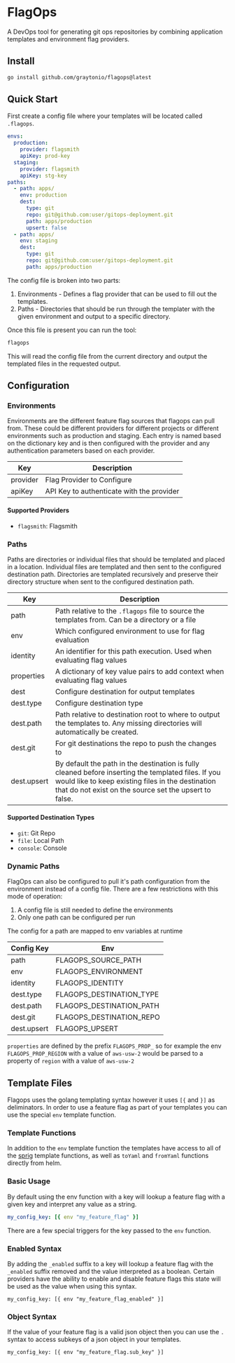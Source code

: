 # FlagOps

A DevOps tool for generating git ops repositories by combining application templates and environment flag providers.

## Install

```bash
go install github.com/graytonio/flagops@latest
```

## Quick Start

First create a config file where your templates will be located called `.flagops`.

```yaml
envs:
  production:
    provider: flagsmith
    apiKey: prod-key
  staging:
    provider: flagsmith
    apiKey: stg-key
paths:
  - path: apps/
    env: production
    dest:
      type: git
      repo: git@github.com:user/gitops-deployment.git
      path: apps/production
      upsert: false
  - path: apps/
    env: staging
    dest:
      type: git
      repo: git@github.com:user/gitops-deployment.git
      path: apps/production
```

The config file is broken into two parts:

1. Environments - Defines a flag provider that can be used to fill out the templates.
2. Paths - Directories that should be run through the templater with the given environment and output to a specific directory.

Once this file is present you can run the tool:

```bash
flagops
```

This will read the config file from the current directory and output the templated files in the requested output.

## Configuration

### Environments

Environments are the different feature flag sources that flagops can pull from. These could be different providers for different projects or different environments such as production and staging. Each entry is named based on the dictionary key and is then configured with the provider and any authentication parameters based on each provider.

| Key      | Description                               |
| -------- | ----------------------------------------- |
| provider | Flag Provider to Configure                |
| apiKey   | API Key to authenticate with the provider |

#### Supported Providers

- `flagsmith`: Flagsmith

### Paths

Paths are directories or individual files that should be templated and placed in a location. Individual files are templated and then sent to the configured destination path. Directories are templated recursively and preserve their directory structure when sent to the configured destination path.

| Key         | Description                                                                                                                                                                                                        |
| ----------- | ------------------------------------------------------------------------------------------------------------------------------------------------------------------------------------------------------------------ |
| path        | Path relative to the `.flagops` file to source the templates from. Can be a directory or a file                                                                                                                    |
| env         | Which configured environment to use for flag evaluation                                                                                                                                                            |
| identity    | An identifier for this path execution. Used when evaluating flag values                                                                                                                                            |
| properties  | A dictionary of key value pairs to add context when evaluating flag values                                                                                                                                         |
| dest        | Configure destination for output templates                                                                                                                                                                         |
| dest.type   | Configure destination type                                                                                                                                                                                         |
| dest.path   | Path relative to destination root to where to output the templates to. Any missing directories will automatically be created.                                                                                      |
| dest.git    | For git destinations the repo to push the changes to                                                                                                                                                               |
| dest.upsert | By default the path in the destination is fully cleaned before inserting the templated files. If you would like to keep existing files in the destination that do not exist on the source set the upsert to false. |

#### Supported Destination Types

- `git`: Git Repo
- `file`: Local Path
- `console`: Console

### Dynamic Paths

FlagOps can also be configured to pull it's path configuration from the environment instead of a config file. There are a few restrictions with this mode of operation:

1. A config file is still needed to define the environments
2. Only one path can be configured per run

The config for a path are mapped to env variables at runtime

| Config Key  | Env                      |
| ----------- | ------------------------ |
| path        | FLAGOPS_SOURCE_PATH      |
| env         | FLAGOPS_ENVIRONMENT      |
| identity    | FLAGOPS_IDENTITY         |
| dest.type   | FLAGOPS_DESTINATION_TYPE |
| dest.path   | FLAGOPS_DESTINATION_PATH |
| dest.git    | FLAGOPS_DESTINATION_REPO |
| dest.upsert | FLAGOPS_UPSERT           |

`properties` are defined by the prefix `FLAGOPS_PROP_` so for example the env `FLAGOPS_PROP_REGION` with a value of `aws-usw-2` would be parsed to a property of `region` with a value of `aws-usw-2`

## Template Files

Flagops uses the golang templating syntax however it uses `[{` and `}]` as deliminators. In order to use a feature flag as part of your templates you can use the special `env` template function.

### Template Functions

In addition to the `env` template function the templates have access to all of the [sprig](https://masterminds.github.io/sprig/) template functions, as well as `toYaml` and `fromYaml` functions directly from helm.

### Basic Usage

By default using the env function with a key will lookup a feature flag with a given key and interpret any value as a string.

```yaml
my_config_key: [{ env "my_feature_flag" }]
```

There are a few special triggers for the key passed to the `env` function.

### Enabled Syntax

By adding the `_enabled` suffix to a key will lookup a feature flag with the `_enabled` suffix removed and the value interpreted as a boolean. Certain providers have the ability to enable and disable feature flags this state will be used as the value when using this syntax.

```
my_config_key: [{ env "my_feature_flag_enabled" }]
```

### Object Syntax

If the value of your feature flag is a valid json object then you can use the `.` syntax to access subkeys of a json object in your templates.

```
my_config_key: [{ env "my_feature_flag.sub_key" }]
```
